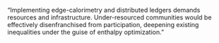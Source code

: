 “Implementing edge-calorimetry and distributed ledgers demands resources and infrastructure. Under-resourced communities would be effectively disenfranchised from participation, deepening existing inequalities under the guise of enthalpy optimization.”